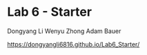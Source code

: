 # Lab 6 - Starter
Dongyang Li
Wenyu Zhong
Adam Bauer

https://dongyangli6816.github.io/Lab6_Starter/
